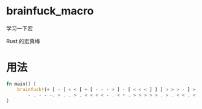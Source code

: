 # brainfuck_macro
学习一下宏

Rust 的宏真棒

# 用法
```rust
fn main() {
    brainfuck!(+ [ - [ < < [ + [ - - - > ] - [ < < < ] ] ] > > > - ] >
        - . - - -. > . . > . < < < < - . < + . > > > > > . > . < < . < - .);
}
```